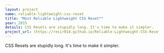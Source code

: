 ```yaml
---
layout: project
name: reliable-lightweight-css-reset
title: "Most Reliable Lightweight CSS Reset™"
year: 2015
details: CSS Resets are stupidly long. It's time to make it simpler.
project_url: (https://resir014.github.io/Reliable-Lightweight-CSS-Reset/
---
```


CSS Resets are stupidly long. It's time to make it simpler.
